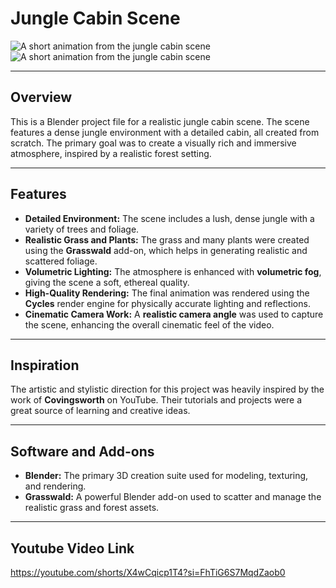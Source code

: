 # Jungle Cabin Scene

![A short animation from the jungle cabin scene](media/preview_1.gif)
![A short animation from the jungle cabin scene](media/preview_2.gif)

---

## Overview

This is a Blender project file for a realistic jungle cabin scene. The scene features a dense jungle environment with a detailed cabin, all created from scratch. The primary goal was to create a visually rich and immersive atmosphere, inspired by a realistic forest setting.

---

## Features

- **Detailed Environment:** The scene includes a lush, dense jungle with a variety of trees and foliage.
- **Realistic Grass and Plants:** The grass and many plants were created using the **Grasswald** add-on, which helps in generating realistic and scattered foliage.
- **Volumetric Lighting:** The atmosphere is enhanced with **volumetric fog**, giving the scene a soft, ethereal quality.
- **High-Quality Rendering:** The final animation was rendered using the **Cycles** render engine for physically accurate lighting and reflections.
- **Cinematic Camera Work:** A **realistic camera angle** was used to capture the scene, enhancing the overall cinematic feel of the video.

---

## Inspiration

The artistic and stylistic direction for this project was heavily inspired by the work of **Covingsworth** on YouTube. Their tutorials and projects were a great source of learning and creative ideas.

---

## Software and Add-ons

- **Blender:** The primary 3D creation suite used for modeling, texturing, and rendering.
- **Grasswald:** A powerful Blender add-on used to scatter and manage the realistic grass and forest assets.

---

## Youtube Video Link
https://youtube.com/shorts/X4wCqicp1T4?si=FhTiG6S7MqdZaob0
